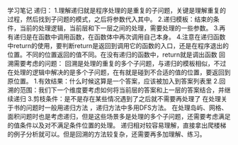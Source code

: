 学习笔记
递归：
1.理解递归就是程序处理的是重复的子问题，关键是理解重复的过程，然后找到子问题的模式，之后将参数代入其中。
2.递归模板：结束的条件，当前的处理逻辑，当前层和下一层之间的处理，需要处理的一些参数。
3.再有递归是在函数中调用函数，在函数体中再次调用自己本身。
4.注意在递归函数中return的使用，要判断return是返回到调用它的函数的入口，还是在程序退出的位置。不同的位置返回的值不同。在没有递归的函数中，return就是调出函数
回溯需要考虑的问题：
回溯是处理的重复的多个子问题，与递归的模板相似，不过在处理的逻辑中解决的是多个子问题，在有就是碰到不合适的值的位置，要返回到原位置。
1.有效结果：什么时候这算是一个答案，应该被加入到答案列表里
2.回溯的范围：我们下一个维度要考虑如何将当前层的答案和上一层的答案结合，并继续递归
3.剪枝条件：是不是存在某些情况遇到了之后就不需要再处理了
在处理关于书的问题时一般用递归方法 ，递归方法中多用DFS方法。
在处理岛屿、网格、面积问题时也是考虑递归，但是这些场景多是处理的多个子问题，还需要考虑满足的值条件以及对不满足条件位置的处理。
递归相对较容易理解，直接拿出爬楼梯的例子分析就可以。但是回溯的方法较复杂，还需要再多加理解、练习。

